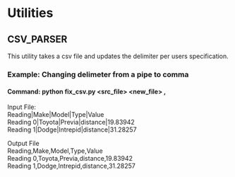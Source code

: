# Utilities

## CSV_PARSER    
This utility takes a csv file and updates the delimiter per users specification.  
### Example: Changing delimeter from a pipe to comma
#### Command: python fix_csv.py <src_file> <new_file> ,  

Input File:  
Reading|Make|Model|Type|Value  
Reading 0|Toyota|Previa|distance|19.83942  
Reading 1|Dodge|Intrepid|distance|31.28257  

Output File  
Reading,Make,Model,Type,Value  
Reading 0,Toyota,Previa,distance,19.83942  
Reading 1,Dodge,Intrepid,distance,31.28257  